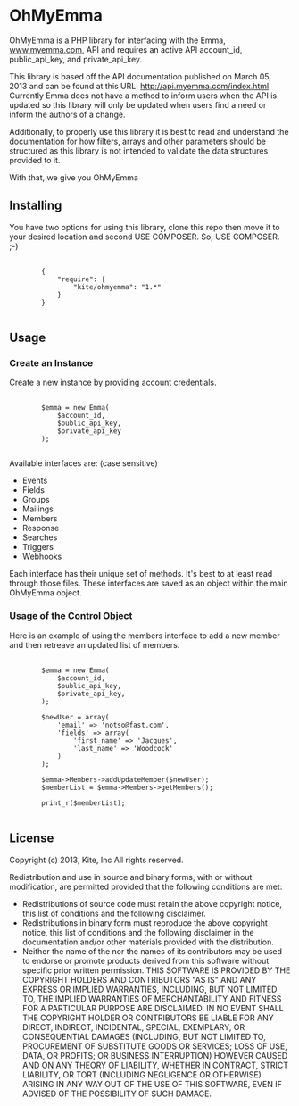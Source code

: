 OhMyEmma
========

OhMyEmma is a PHP library for interfacing with the Emma, www.myemma.com, API and
requires an active API account_id, public_api_key, and private_api_key.

This library is based off the API documentation published on March 05, 2013 and
can be found at this URL: http://api.myemma.com/index.html. Currently Emma does
not have a method to inform users when the API is updated so this library will
only be updated when users find a need or inform the authors of a change. 

Additionally, to properly use this library it is best to read and understand
the documentation for how filters, arrays and other parameters should be 
structured as this library is not intended to validate the data structures 
provided to it. 

With that, we give you OhMyEmma

## Installing ##

You have two options for using this library, clone this repo then move it to your 
desired location and second USE COMPOSER. So, USE COMPOSER. ;-)

<pre>
    <code>
        {
            "require": {
                "kite/ohmyemma": "1.*"
            }
        }
    </code>
</pre>

## Usage ##

### Create an Instance ###

Create a new instance by providing account credentials.
<pre>
    <code>
        $emma = new Emma(
            $account_id,
            $public_api_key,
            $private_api_key
        );
    </code>
</pre>

Available interfaces are: (case sensitive)
* Events
* Fields
* Groups
* Mailings
* Members
* Response
* Searches
* Triggers
* Webhooks

Each interface has their unique set of methods. It's best to at least read 
through those files. These interfaces are saved as an object within
the main OhMyEmma object. 

### Usage of the Control Object ###

Here is an example of using the members interface to add a new member and then 
retreave an updated list of members. 

<pre>
    <code>
        $emma = new Emma(
            $account_id,
            $public_api_key,
            $private_api_key,
        );

        $newUser = array(
            'email' => 'notso@fast.com',
            'fields' => array(
                'first_name' => 'Jacques',
                'last_name' => 'Woodcock'
            )
        );

        $emma->Members->addUpdateMember($newUser);
        $memberList = $emma->Members->getMembers();

        print_r($memberList);
    </code>
</pre>

## License ##

Copyright (c) 2013, Kite, Inc All rights reserved.

Redistribution and use in source and binary forms, with or without modification, are permitted provided that the following conditions are met:

* Redistributions of source code must retain the above copyright notice, this list of conditions and the following disclaimer.
* Redistributions in binary form must reproduce the above copyright notice, this list of conditions and the following disclaimer in the documentation and/or other materials provided with the distribution.
* Neither the name of the nor the names of its contributors may be used to endorse or promote products derived from this software without specific prior written permission.
THIS SOFTWARE IS PROVIDED BY THE COPYRIGHT HOLDERS AND CONTRIBUTORS "AS IS" AND ANY EXPRESS OR IMPLIED WARRANTIES, INCLUDING, BUT NOT LIMITED TO, THE IMPLIED WARRANTIES OF MERCHANTABILITY AND FITNESS FOR A PARTICULAR PURPOSE ARE DISCLAIMED. IN NO EVENT SHALL THE COPYRIGHT HOLDER OR CONTRIBUTORS BE LIABLE FOR ANY DIRECT, INDIRECT, INCIDENTAL, SPECIAL, EXEMPLARY, OR CONSEQUENTIAL DAMAGES (INCLUDING, BUT NOT LIMITED TO, PROCUREMENT OF SUBSTITUTE GOODS OR SERVICES; LOSS OF USE, DATA, OR PROFITS; OR BUSINESS INTERRUPTION) HOWEVER CAUSED AND ON ANY THEORY OF LIABILITY, WHETHER IN CONTRACT, STRICT LIABILITY, OR TORT (INCLUDING NEGLIGENCE OR OTHERWISE) ARISING IN ANY WAY OUT OF THE USE OF THIS SOFTWARE, EVEN IF ADVISED OF THE POSSIBILITY OF SUCH DAMAGE.
